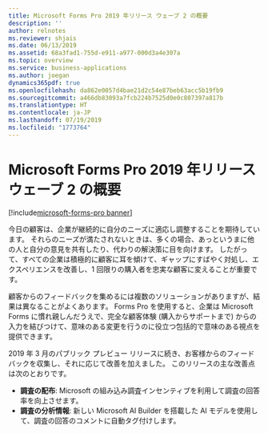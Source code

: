```yaml
---
title: Microsoft Forms Pro 2019 年リリース ウェーブ 2 の概要
description: ''
author: relnotes
ms.reviewer: shjais
ms.date: 06/13/2019
ms.assetid: 68a3fad1-755d-e911-a977-000d3a4e307a
ms.topic: overview
ms.service: business-applications
ms.author: joegan
dynamics365pdf: true
ms.openlocfilehash: da862e0057d4bae21d2c54e87beb63acc5b19fb9
ms.sourcegitcommit: a466db83093a7fcb224b7525d0e0c807397a817b
ms.translationtype: HT
ms.contentlocale: ja-JP
ms.lasthandoff: 07/19/2019
ms.locfileid: "1773764"
---
```

# <a name="overview-of-microsoft-forms-pro-2019-release-wave-2"></a>Microsoft Forms Pro 2019 年リリース ウェーブ 2 の概要
[!include[microsoft-forms-pro banner](../includes/microsoft-forms-pro.md)]

今日の顧客は、企業が継続的に自分のニーズに適応し調整することを期待しています。 それらのニーズが満たされないときは、多くの場合、あっというまに他の人と自分の意見を共有したり、代わりの解決策に目を向けます。 したがって、すべての企業は積極的に顧客に耳を傾けて、ギャップにすばやく対処し、エクスペリエンスを改善し、1 回限りの購入者を忠実な顧客に変えることが重要です。

顧客からのフィードバックを集めるには複数のソリューションがありますが、結果は異なることがよくあります。 Forms Pro を使用すると、企業は Microsoft Forms に慣れ親しんだうえで、完全な顧客体験 (購入からサポートまで) からの入力を結びつけて、意味のある変更を行うのに役立つ包括的で意味のある視点を提供できます。

2019 年 3 月のパブリック プレビュー リリースに続き、お客様からのフィードバックを収集し、それに応じて改善を加えました。 このリリースの主な改善点は次のとおりです。

- **調査の配布**: Microsoft の組み込み調査インセンティブを利用して調査の回答率を向上させます。
- **調査の分析情報**: 新しい Microsoft AI Builder を搭載した AI モデルを使用して、調査の回答のコメントに自動タグ付けします。
